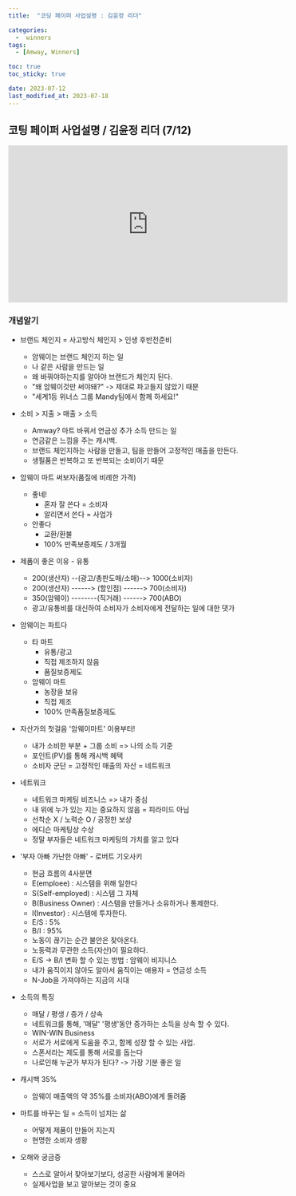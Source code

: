 ```yaml
---
title:  "코딩 페이퍼 사업설명 : 김윤정 리더" 

categories:
  -  winners
tags:
  - [Amway, Winners]

toc: true
toc_sticky: true

date: 2023-07-12
last_modified_at: 2023-07-18
---
```


## 코팅 페이퍼 사업설명 / 김윤정 리더 (7/12)

<iframe width="560" height="315" src="https://www.youtube.com/embed/TBa1Ez8ME1Y" title="YouTube video player" frameborder="0" allow="accelerometer; autoplay; clipboard-write; encrypted-media; gyroscope; picture-in-picture; web-share" allowfullscreen></iframe>

### 개념알기
+ 브랜드 체인지 = 사고방식 체인지 > 인생 후반전준비
    - 암웨이는 브랜드 체인지 하는 일
    - 나 같은 사람을 만드는 일
    - 왜 바꿔야하는지를 알아야 브랜드가 체인지 된다.
    - "왜 암웨이것만 써야돼?" -> 제대로 파고들지 않았기 때문
    - "세계1등 위너스 그룹 Mandy팀에서 함께 하세요!"

+ 소비 > 지출 > 매출 > 소득
    - Amway? 마트 바꿔서 연금성 추가 소득 만드는 일
    - 연금같은 느낌을 주는 캐시백.
    - 브랜드 체인지하는 사람을 만들고, 팀을 만들어 고정적인 매출을 만든다.
    - 생필품은 반복하고 또 반복되는 소비이기 때문

+ 암웨이 마트 써보자(품질에 비례한 가격)
    - 좋네!
        - 혼자 잘 쓴다 = 소비자
        - 알리면서 쓴다 = 사업가
    - 안좋다
        - 교환/환불
        - 100% 만족보증제도 / 3개월

+ 제품이 좋은 이유 - 유통
    - 200(생산자) --(광고/총판도매/소매)--> 1000(소비자)
    - 200(생산자) ------> (할인점) ------> 700(소비자)
    - 350(암웨이) --------(직거래) ------> 700(ABO)
    - 광고/유통비를 대신하여 소비자가 소비자에게 전달하는 일에 대한 댓가

+ 암웨이는 파트다
    - 타 마트
        - 유통/광고
        - 직접 제조하지 않음
        - 품질보증제도
    - 암웨이 마트
        - 농장을 보유
        - 직접 제조
        - 100% 만족품질보증제도

+ 자산가의 첫걸음 '암웨이마트' 이용부터!
    - 내가 소비한 부분 + 그룹 소비 => 나의 소득 기준
    - 포인트(PV)를 통해 캐시백 혜택
    - 소비자 군단 = 고정적인 매출의 자산 = 네트워크

+ 네트워크
    - 네트워크 마케팅 비즈니스 => 내가 중심
    - 내 위에 누가 있는 지는 중요하지 않음 = 피라미드 아님
    - 선착순 X / 노력순 O / 공정한 보상
    - 에디슨 마케팅상 수상
    - 정말 부자들은 네트워크 마케팅의 가치를 알고 있다

+ '부자 아빠 가난한 아빠' - 로버트 기오사키
    - 현금 흐름의 4사분면
    - E(emploee) : 시스템을 위해 일한다
    - S(Self-employed) : 시스템 그 자체
    - B(Business Owner) : 시스템을 만들거나 소유하거나 통제한다.
    - I(Investor) : 시스템에 투자한다.
    - E/S : 5%
    - B/I : 95%
    - 노동이 끊기는 순간 불안은 찾아온다.
    - 노동력과 무관한 소득(자산)이 필요하다.
    - E/S -> B/I 변화 할 수 있는 방법 : 암웨이 비지니스
    - 내가 움직이지 않아도 알아서 움직이는 애용자 = 연금성 소득
    - N-Job을 가져야하는 지금의 시대

+ 소득의 특징
    - 매달 / 평생 / 증가 / 상속
    - 네트워크를 통해, '매달' '평생'동안 증가하는 소득을 상속 할 수 있다.
    - WIN-WIN Business
    - 서로가 서로에게 도움을 주고, 함께 성장 할 수 있는 사업.
    - 스폰서라는 제도를 통해 서로를 돕는다
    - 나로인해 누군가 부자가 된다? -> 가장 기분 좋은 일

+ 캐시백 35%
    - 암웨이 매출액의 약 35%를 소비자(ABO)에게 돌려줌

+ 마트를 바꾸는 일 = 소득이 넘치는 삶
    - 어떻게 제품이 만들어 지는지
    - 현명한 소비자 생황

+ 오해와 궁금증
    - 스스로 알아서 찾아보기보다, 성공한 사람에게 물어라
    - 실제사업을 보고 알아보는 것이 중요


